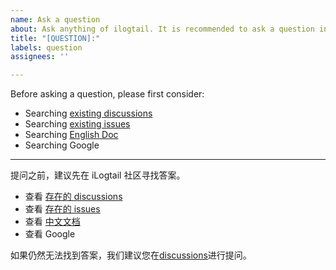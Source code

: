 ```yaml
---
name: Ask a question
about: Ask anything of ilogtail. It is recommended to ask a question in discussions.
title: "[QUESTION]:"
labels: question
assignees: ''

---
```


Before asking a question, please first consider:

- Searching [existing discussions](https://github.com/alibaba/ilogtail/discussions/)
- Searching [existing issues](https://github.com/alibaba/ilogtail/issues/)
- Searching [English Doc](https://github.com/alibaba/ilogtail/tree/main/docs/en)
- Searching Google

-------

提问之前，建议先在 iLogtail 社区寻找答案。

- 查看 [存在的 discussions](https://github.com/alibaba/ilogtail/discussions/)
- 查看 [存在的 issues](https://github.com/alibaba/ilogtail/issues/)
- 查看 [中文文档](https://ilogtail.gitbook.io/ilogtail-docs/about/readme)
- 查看 Google

如果仍然无法找到答案，我们建议您在[discussions](https://github.com/alibaba/ilogtail/discussions/)进行提问。
